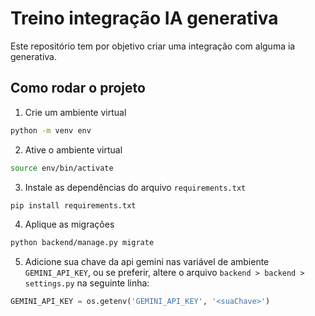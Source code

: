 # Treino integração IA generativa

Este repositório tem por objetivo criar uma integração com alguma ia generativa.

## Como rodar o projeto

1. Crie um ambiente virtual
```bash
python -m venv env
```

2. Ative o ambiente virtual
```bash
source env/bin/activate
```

3. Instale as dependências do arquivo `requirements.txt`
```bash
pip install requirements.txt
```

4. Aplique as migrações
```bash
python backend/manage.py migrate
```

5. Adicione sua chave da api gemini nas variável de ambiente `GEMINI_API_KEY`, ou se preferir, altere o arquivo `backend > backend > settings.py` na seguinte linha:
```python
GEMINI_API_KEY = os.getenv('GEMINI_API_KEY', '<suaChave>')
```
